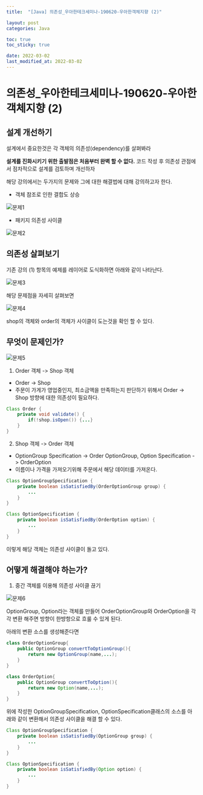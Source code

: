 ```yaml
---
title:  "[Java] 의존성_우아한테크세미나-190620-우아한객체지향 (2)"

layout: post
categories: Java

toc: true
toc_sticky: true

date: 2022-03-02
last_modified_at: 2022-03-02
---
```


# 의존성_우아한테크세미나-190620-우아한객체지향 (2)

## 설계 개선하기

설계에서 중요한것은 각 객체의 의존성(dependency)를 살펴봐라

**설계를 진화시키기 위한 출발점은 처음부터 완벽 할 수 없다.**
코드 작성 후 의존성 관점에서 점차적으로 설계를 검토하며 개선하자

해당 강의에서는 두가지의 문제와 그에 대한 해결법에 대해 강의하고자 한다.

- 객체 참조로 인한 결합도 상승

![문제1]({{site.url}}/public/image/2022/2022-03-02/exam001.PNG)

- 패키지 의존성 사이클

![문제2]({{site.url}}/public/image/2022/2022-03-02/exam002.PNG)

## 의존성 살펴보기

기존 강의 (1) 항목의 예제를 레이어로 도식화하면 아래와 같이 나타난다.

![문제3]({{site.url}}/public/image/2022/2022-03-02/exam003.PNG)

해당 문제점을 자세히 살펴보면

![문제4]({{site.url}}/public/image/2022/2022-03-02/exam004.PNG)

shop의 객체와 order의 객체가 사이클이 도는것을 확인 할 수 있다.

## 무엇이 문제인가?

![문제5]({{site.url}}/public/image/2022/2022-03-02/exam005.PNG)

1. Order 객체 -> Shop 객체
  - Order -> Shop
  - 주문이 가게가 영업중인지, 최소금액을 만족하는지 판단하기 위해서
    Order -> Shop 방향에 대한 의존성이 필요하다.
```java
Class Order {
    private void validate() {
        if(!shop.isOpen()) {...}
    }
}
```

2. Shop 객체 -> Order 객체
  - OptionGroup Specification -> Order OptionGroup, Option Specification -> OrderOption
  - 이름이나 가격을 가져오기위해 주문에서 해당 데이터를 가져온다.
```java
Class OptionGroupSpecification {
    private boolean isSatisfiedBy(OrderOptionGroup group) {
        ...
    }
}
```
```java
Class OptionSpecification {
    private boolean isSatisfiedBy(OrderOption option) {
        ...
    }
}
```

이렇게 해당 객체는 의존성 사이클이 돌고 있다.

## 어떻게 해결해야 하는가?

1. 중간 객체를 이용해 의존성 사이클 끊기

![문제6]({{site.url}}/public/image/2022/2022-03-02/exam006.PNG)

OptionGroup, Option라는 객체를 만들어 OrderOptionGroup와 OrderOption을 각각 변환 해주면 방향이 한뱡항으로 흐룰 수 있게 된다.

아래의 변환 소스를 생성해준다면

```java
class OrderOptionGroup{
    public OptionGroup convertToOptionGroup(){
        return new OptionGroup(name,...);
    }
}
```

```java
class OrderOption{
    public OptionGroup convertToOption(){
        return new Option(name,...);
    }
}
```

위에 작성한 OptionGroupSpecification, OptionSpecification클래스의 소스를 아래와 같이 변환해서 의존성 사이클을 해결 할 수 있다.

```java
Class OptionGroupSpecification {
    private boolean isSatisfiedBy(OptionGroup group) {
        ...
    }
}
```

```java
Class OptionSpecification {
    private boolean isSatisfiedBy(Option option) {
        ...
    }
}
```

